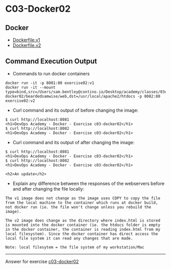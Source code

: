 # C03-Docker02

## Docker 
- [Dockerfile.v1](https://github.com/devopsacademyau/academy/blob/beardedsamwise/c03-docker02/classes/03class/exercises/c03-docker02/beardedsamwise/dockerfile.v1)
- [Dockerfile.v2](https://github.com/devopsacademyau/academy/blob/beardedsamwise/c03-docker02/classes/03class/exercises/c03-docker02/beardedsamwise/dockerfile.v2)

## Command Execution Output
- Commands to run docker containers
```
docker run -it -p 8081:80 exercise02:v1
docker run -it --mount type=bind,src=/Users/sam.bentley@contino.io/Desktop/academy/classes/03class/exercises/c03-docker02/beardedsamwise/web,dst=/usr/local/apache2/htdocs -p 8082:80 exercise02:v2
```

- Curl command and its output of before changing the image:
```
$ curl http://localhost:8081
<h1>DevOps Academy - Docker - Exercise c03-docker02</h1>
$ curl http://localhost:8082
<h1>DevOps Academy - Docker - Exercise c03-docker02</h1>
```

- Curl command and its output of after changing the image:
```
$ curl http://localhost:8081
<h1>DevOps Academy - Docker - Exercise c03-docker02</h1>
$ curl http://localhost:8082
<h1>DevOps Academy - Docker - Exercise c03-docker02</h1>

<h2>An update</h2>
```

- Explain any difference between the responses of the webservers before and after changing the file locally:
```
The v1 image does not change as the image uses COPY to copy the file from the local machine to the container which runs at docker build, not docker run (ie. the file won't change unless you rebuild the image). 

The v2 image does change as the directory where index.html is stored is mounted into the docker container (ie. the htdocs folder is empty in the docker container, the container is reading index.html from my local filesystem). Since the docker container has direct access the local file system it can read any changes that are made.

Note: local filesytem = the file system of my workstation/Mac
```

***
Answer for exercise [c03-docker02](https://github.com/devopsacademyau/academy/blob/af3225a3436f263164e8daebc6bbd1ef3122b900/classes/03class/exercises/c03-docker02/README.md)